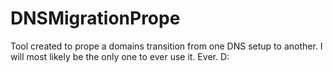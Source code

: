 DNSMigrationPrope
=================

Tool created to prope a domains transition from one DNS setup to another. I will most likely be the only one to ever use it. Ever. D:
